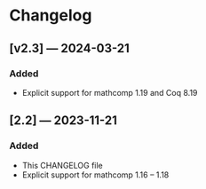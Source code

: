 # Changelog

## [v2.3] — 2024-03-21

### Added

  - Explicit support for mathcomp 1.19 and Coq 8.19

## [2.2] — 2023-11-21

### Added

  - This CHANGELOG file
  - Explicit support for mathcomp 1.16 – 1.18
